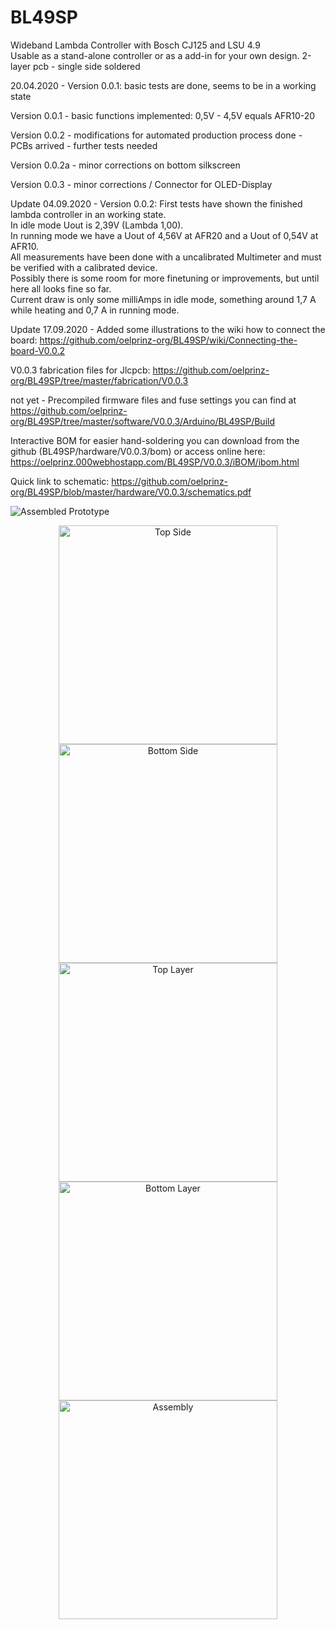 # BL49SP
Wideband Lambda Controller with Bosch CJ125 and LSU 4.9<br/>
Usable as a stand-alone controller or as a add-in for your own design. 2-layer pcb - single side soldered<br/>

20.04.2020 - Version 0.0.1: basic tests are done, seems to be in a working state<br/>

Version 0.0.1 - basic functions implemented: 0,5V - 4,5V equals AFR10-20<br/>

Version 0.0.2 - modifications for automated production process done - PCBs arrived - further tests needed<br/>

Version 0.0.2a - minor corrections on bottom silkscreen<br/>

Version 0.0.3 - minor corrections / Connector for OLED-Display<br/>

Update 04.09.2020 - Version 0.0.2: First tests have shown the finished lambda controller in an working state.<br/>
In idle mode Uout is 2,39V (Lambda 1,00).<br/>
In running mode we have a Uout of 4,56V at AFR20 and a Uout of 0,54V at AFR10.<br/>
All measurements have been done with a uncalibrated Multimeter and must be verified with a calibrated device.<br/>
Possibly there is some room for more finetuning or improvements, but until here all looks fine so far. <br/>
Current draw is only some milliAmps in idle mode, something around 1,7 A while heating and 0,7 A in running mode.<br/>

Update 17.09.2020 - Added some illustrations to the wiki how to connect the board: https://github.com/oelprinz-org/BL49SP/wiki/Connecting-the-board-V0.0.2

V0.0.3 fabrication files for Jlcpcb: https://github.com/oelprinz-org/BL49SP/tree/master/fabrication/V0.0.3

not yet - Precompiled firmware files and fuse settings you can find at https://github.com/oelprinz-org/BL49SP/tree/master/software/V0.0.3/Arduino/BL49SP/Build<br/>

Interactive BOM for easier hand-soldering you can download from the github (BL49SP/hardware/V0.0.3/bom)
or access online here: https://oelprinz.000webhostapp.com/BL49SP/V0.0.3/iBOM/ibom.html <br/>

Quick link to schematic: https://github.com/oelprinz-org/BL49SP/blob/master/hardware/V0.0.3/schematics.pdf <br/>

<img src="hardware/V0.0.2/BL49SP_V0.0.2_assembled.jpeg" title="Assembled Prototype">

<p align="center">
  <img src="hardware/V0.0.3/top.png" width="350" title="Top Side">
  <img src="hardware/V0.0.3/bottom.png" width="350" alt="Bottom Side"><br/>
    <img src="hardware/V0.0.3/top_layer.png" width="350" title="Top Layer">
  <img src="hardware/V0.0.3/bottom_layer.png" width="350" alt="Bottom Layer">
  <img src="hardware/V0.0.3/assembly_V0.03.png" width="350" alt="Assembly">
  
</p>

